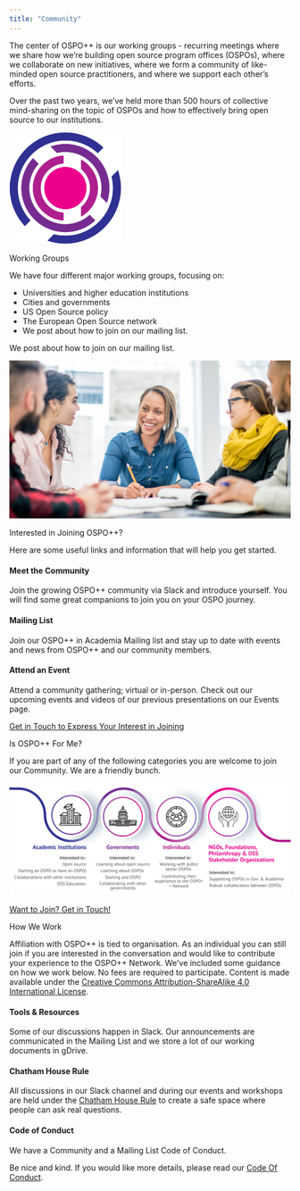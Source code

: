 ```yaml
---
title: "Community"
---
```


<section class="section">
  <div class="container">
    <div class="row align-items-center">
      <div class="col-md-8 order-2 order-md-1">
        <p>The center of OSPO++ is our working groups - recurring meetings where we share how we’re building open source program offices (OSPOs), where we collaborate on new initiatives, where we form a community of like-minded open source practitioners, and where we support each other’s efforts.
        </p>
        <p>Over the past two years, we’ve held more than 500 hours of collective mind-sharing on the topic of OSPOs and how to effectively bring open source to our institutions.
        </p>
      </div>
      <div class="col-md-4 order-1 order-md-2 mb-4 mb-md-0">
        <img style="height: 200px;" src="/images/logo_sm.png" class="img-fluid">
      </div>
    </div>
  </div>
</section>

<section class="section bg-light">
  <div class="container">
    <div class="row align-items-center">
      <div class="col-md-6 order-2 order-md-1">
        <p class="section-title h2">Working Groups</p>
        <p>We have four different major working groups, focusing on:</p>
        <ul>
          <li>Universities and higher education institutions</li>
          <li>Cities and governments</li>
          <li>US Open Source policy</li>
          <li>The European Open Source network</li>
          <li>We post about how to join on our mailing list.</li>
        </ul>
        <p>We post about how to join on our mailing list.</p>
      </div>
      <div class="col-md-5 order-1 order-md-2 mb-4 mb-md-0">
        <img src="/images/community/working-groups.png" class="img-fluid">
      </div>
    </div>
  </div>
</section>


<section class="section">
  <div class="container">
    <div class="row justify-content-center">
      <div class="col-12 text-center mb-4">
        <p class="mt-3 h1">Interested in Joining OSPO++?</p>
        <p>Here are some useful links and information that will help you get started.</p>
      </div>
      <div class="col-md-4 col-sm-6 mb-4">
        <div class="feature-card text-center bg-light">
          <i class="ti-hand-open mb-3"></i>
          <h4 class="mb-2">Meet the Community</h4>
          <p>Join the growing OSPO++ community via Slack and introduce yourself. You will find some great companions to join you on your OSPO journey.</p>
        </div>
      </div>
      <div class="col-md-4 col-sm-6 mb-4">
        <div class="feature-card text-center bg-light">
          <i class="ti-email mb-3"></i>
          <h4 class="mb-2">Mailing List</h4>
          <p>Join our OSPO++ in Academia Mailing list and stay up to date with events and news from OSPO++ and our community members.</p>
        </div>
      </div>
      <div class="col-md-4 col-sm-6 mb-4">
        <div class="feature-card text-center bg-light">
          <i class="ti-announcement mb-3"></i>
          <h4 class="mb-2">Attend an Event</h4>
          <p>Attend a community gathering; virtual or in-person. Check out our upcoming events and videos of our previous presentations on our Events page.</p>
        </div>
      </div>
    </div>
    <div class="row d-flex justify-content-center">
        <a href="/about/contact/" class="btn btn-primary btn-sm">Get in Touch to Express Your Interest in Joining</a>
    </div>
  </div>
</section>

<section class="section bg-light">
  <div class="container">
    <div class="row justify-content-center">
      <div class="col-12 text-center mb-4">
        <p class="mt-3 h1">Is OSPO++ For Me?</p>
        <p>If you are part of any of the following categories you are welcome to join our Community. We are a friendly bunch.</p>
        <p>
        <img src="/images/community/who-can-join.png" class="img-fluid">
      </div>
      <div class="row d-flex justify-content-center">
        <a href="/about/contact/" class="btn btn-primary btn-sm">Want to Join? Get in Touch!</a>
    </div>
    </div>
  </div>
</section>
    
<section class="section">
  <div class="container">
    <div class="row justify-content-center">
      <div class="col-12 text-center">
        <p class="section-title mb-5 mt-3 h1">How We Work</p>
        <p>Affiliation with OSPO++ is tied to organisation. As an individual you can still join if you are interested in the conversation and would like to contribute your experience to the OSPO++ Network. We've included some guidance on how we work below. No fees are required to participate. Content is made available under the <a href="http://creativecommons.org/licenses/by-sa/4.0/">Creative Commons Attribution-ShareAlike 4.0 International License</a>.</p>
      </div>
      <div class="col-md-4 col-sm-6 mb-4">
        <div class="feature-card text-center bg-light">
          <i class="ti-bookmark-alt mb-3"></i>
          <h4 class="mb-2">Tools & Resources</h4>
          <p>Some of our discussions happen in Slack. Our announcements are communicated in the Mailing List and we store a lot of our working documents in gDrive.
          </p>
        </div>
      </div>
      <div class="col-md-4 col-sm-6 mb-4">
        <div class="feature-card text-center bg-light">
          <i class="ti-comments mb-3"></i>
          <h4 class="mb-2">Chatham House Rule</h4>
          <p>All discussions in our Slack channel and during our events and workshops are held under the <a href="https://www.chathamhouse.org/about-us/chatham-house-rule">Chatham House Rule</a> to create a safe space where people can ask real questions.</p>
        </div>
      </div>
      <div class="col-md-4 col-sm-6 mb-4">
        <div class="feature-card text-center bg-light">
          <i class="ti-face-smile mb-3"></i>
          <h4 class="mb-2">Code of Conduct</h4>
          <p>We have a Community and a Mailing List Code of Conduct. </p>
          <p>Be nice and kind. If you would like more details, please read our <a href="/about/codeofconduct/">Code Of Conduct</a>.</p>
        </div>
      </div>
    </div>
  </div>
</section>
